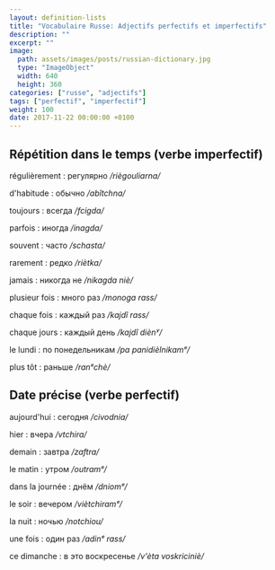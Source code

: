 ```yaml
---
layout: definition-lists
title: "Vocabulaire Russe: Adjectifs perfectifs et imperfectifs"
description: ""
excerpt: ""
image:
  path: assets/images/posts/russian-dictionary.jpg
  type: "ImageObject"
  width: 640
  height: 360
categories: ["russe", "adjectifs"]
tags: ["perfectif", "imperfectif"]
weight: 100
date: 2017-11-22 00:00:00 +0100
---
```


## Répétition dans le temps (verbe imperfectif)

régulièrement
: регулярно
*/riègouliarna/*

d'habitude
: обычно
*/abîtchna/*

toujours
: всегда
*/fcigda/*

parfois
: иногда
*/inagda/*

souvent
: часто
*/schasta/*

rarement
: редко
*/riètka/*

jamais
: никогда не
*/nikagda niè/*

plusieur fois
: много раз
*/monoga rass/*

chaque fois
: каждый раз
*/kajdî rass/*

chaque jours
: каждый день
*/kajdî diènʸ/*

le lundi
: по понедельникам
*/pa panidièlnikamᵉ/*

plus tôt
: раньше
*/ranᵉchè/*


## Date précise (verbe perfectif)

aujourd'hui
: сегодня
*/civodnia/*

hier
: вчера
*/vtchira/*

demain
: завтра
*/zaftra/*

le matin
: утром
*/outramᵉ/*

dans la journée
: днём
*/dniomᵉ/*

le soir
: вечером
*/viètchiramᵉ/*

la nuit
: ночью
*/notchiou/*

une fois
: один раз
*/adinᵉ rass/*

ce dimanche
: в это воскресенье
*/v'èta voskriciniè/*
